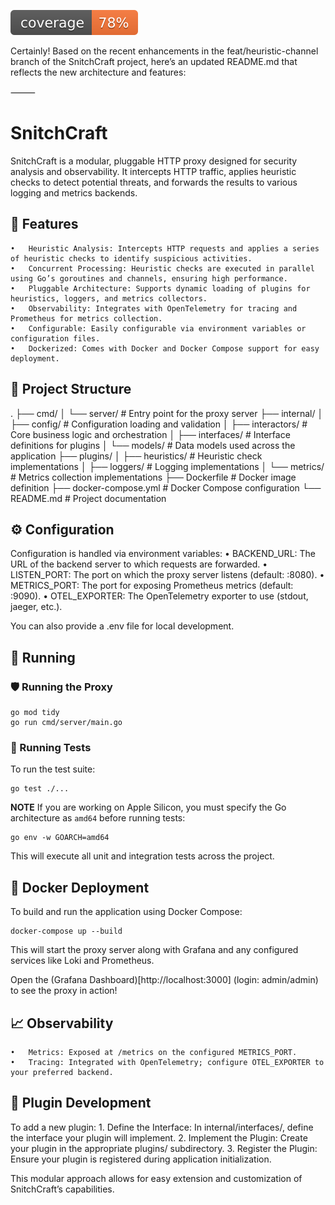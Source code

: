 ![coverage](https://raw.githubusercontent.com/Teagan42/SnitchCraft/badges/.badges/main/coverage.svg)

Certainly! Based on the recent enhancements in the feat/heuristic-channel branch of the SnitchCraft project, here’s an updated README.md that reflects the new architecture and features:

⸻

# SnitchCraft

SnitchCraft is a modular, pluggable HTTP proxy designed for security analysis and observability. It intercepts HTTP traffic, applies heuristic checks to detect potential threats, and forwards the results to various logging and metrics backends.

## 🚀 Features
	•	Heuristic Analysis: Intercepts HTTP requests and applies a series of heuristic checks to identify suspicious activities.
	•	Concurrent Processing: Heuristic checks are executed in parallel using Go’s goroutines and channels, ensuring high performance.
	•	Pluggable Architecture: Supports dynamic loading of plugins for heuristics, loggers, and metrics collectors.
	•	Observability: Integrates with OpenTelemetry for tracing and Prometheus for metrics collection.
	•	Configurable: Easily configurable via environment variables or configuration files.
	•	Dockerized: Comes with Docker and Docker Compose support for easy deployment.

## 📁 Project Structure

.
├── cmd/
│   └── server/           # Entry point for the proxy server
├── internal/
│   ├── config/           # Configuration loading and validation
│   ├── interactors/      # Core business logic and orchestration
│   ├── interfaces/       # Interface definitions for plugins
│   └── models/           # Data models used across the application
├── plugins/
│   ├── heuristics/       # Heuristic check implementations
│   ├── loggers/          # Logging implementations
│   └── metrics/          # Metrics collection implementations
├── Dockerfile            # Docker image definition
├── docker-compose.yml    # Docker Compose configuration
└── README.md             # Project documentation

## ⚙️ Configuration

Configuration is handled via environment variables:
	•	BACKEND_URL: The URL of the backend server to which requests are forwarded.
	•	LISTEN_PORT: The port on which the proxy server listens (default: :8080).
	•	METRICS_PORT: The port for exposing Prometheus metrics (default: :9090).
	•	OTEL_EXPORTER: The OpenTelemetry exporter to use (stdout, jaeger, etc.).

You can also provide a .env file for local development.

## 👟 Running

### 🛡️ Running the Proxy

```shell
go mod tidy
go run cmd/server/main.go
```

### 🧪 Running Tests

To run the test suite:

```shell
go test ./...
```

**NOTE**
If you are working on Apple Silicon, you must specify the Go architecture as `amd64` before running tests:

```shell
go env -w GOARCH=amd64
```

This will execute all unit and integration tests across the project.

## 🐳 Docker Deployment

To build and run the application using Docker Compose:

```shell
docker-compose up --build
```

This will start the proxy server along with Grafana and any configured services like Loki and Prometheus.

Open the (Grafana Dashboard)[http://localhost:3000] (login: admin/admin) to see the proxy in action!

## 📈 Observability
	•	Metrics: Exposed at /metrics on the configured METRICS_PORT.
	•	Tracing: Integrated with OpenTelemetry; configure OTEL_EXPORTER to your preferred backend.

## 🔌 Plugin Development

To add a new plugin:
	1.	Define the Interface: In internal/interfaces/, define the interface your plugin will implement.
	2.	Implement the Plugin: Create your plugin in the appropriate plugins/ subdirectory.
	3.	Register the Plugin: Ensure your plugin is registered during application initialization.

This modular approach allows for easy extension and customization of SnitchCraft’s capabilities.
